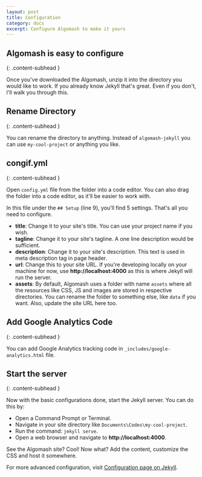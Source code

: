 ```yaml
---
layout: post
title: Configuration
category: docs
excerpt: Configure Algomash to make it yours
---
```


## Algomash is easy to configure
{: .content-subhead }

Once you've downloaded the Algomash, unzip it into the directory you would like to work. If you already know Jekyll that's great. Even if you don't, I'll walk you through this.

## Rename Directory
{: .content-subhead }

You can rename the directory to anything. Instead of `algomash-jekyll` you can use `my-cool-project` or anything you like.

## congif.yml
{: .content-subhead }

Open `config.yml` file from the folder into a code editor. You can also drag the folder into a code editor, as it'll be easier to work with.

In this file under the `## Setup` (line 9), you'll find 5 settings. That's all you need to configure.

* **title**: Change it to your site's title. You can use your project name if you wish.
* **tagline**: Change it to your site's tagline. A one line description would be sufficient.
* **description**: Change it to your site's description. This text is used in meta description tag in page header.
* **url**: Change this to your site URL. If you're developing locally on your machine for now, use **http://localhost:4000** as this is where Jekyll will run the server.
* **assets**: By default, Algomash uses a folder with name `assets` where all the resources like CSS, JS and images are stored in respective directories. You can rename the folder to something else, like `data` if you want. Also, update the site URL here too.

## Add Google Analytics Code
{: .content-subhead }

You can add Google Analytics tracking code in `_includes/google-analytics.html` file.

## Start the server
{: .content-subhead }

Now with the basic configurations done, start the Jekyll server. You can do this by:

* Open a Command Prompt or Terminal.
* Navigate in your site directory like `Documents\Codes\my-cool-project`.
* Run the command: `jekyll serve`.
* Open a web browser and navigate to **http://localhost:4000**.

See the Algomash site? Cool! Now what? Add the content, customize the CSS and host it somewhere.

For more advanced configuration, visit [Configuration page on Jekyll](http://jekyllrb.com/docs/configuration/).
